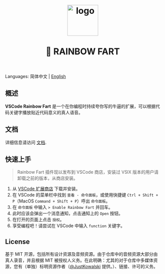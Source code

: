 <h1 align="center">
  <br>
    <img src="https://github.com/SaekiRaku/vscode-rainbow-fart/blob/master/assets/logo.png?raw=true" alt="logo" width="100">
  <br>
  <br>
  🌈 RAINBOW FART
  <br>
  <br>
</h1>

Languages: 简体中文 | [English](./README.md)

## 概述

**VSCode Rainbow Fart** 是一个在你编程时持续夸你写的牛逼的扩展，可以根据代码关键字播放贴近代码意义的真人语音。

## 文档

详细信息请访问 [文档](https://saekiraku.github.io/vscode-rainbow-fart/
).

## 快速上手

> Rainbow Fart 插件现以发布到 VSCode 商店，安装过 VSIX 版本的用户请卸载之前的版本，从商店安装。

1. 从 [VSCode 扩展商店](https://marketplace.visualstudio.com/items?itemName=saekiraku.rainbow-fart) 下载并安装。
2. 在 VSCode 的菜单栏中找到 `查看 - 命令面板`，或使用快捷键 `Ctrl + Shift + P`（MacOS `Command + Shift + P`）呼出 `命令面板`。
3. 在 `命令面板` 中输入 `> Enable Rainbow Fart` 并回车。
4. 此时应该会弹出一个消息通知，点击通知上的 `Open` 按钮。
5. 在打开的页面上点击 `授权`。
6. 享受编程吧！请尝试在 VSCode 中输入 `function` 关键字。

## License

基于 MIT 开源，包括所有设计资源及音频资源。由于仓库中的音频资源大部分由真人录音，并且根据 MIT 被授权人义务。在此明确：尤其的对于仓库中多媒体资源，您有（单独）标明资源作者（[@JustKowalski](https://github.com/JustKowalski) 提供。）、链接、许可的义务。